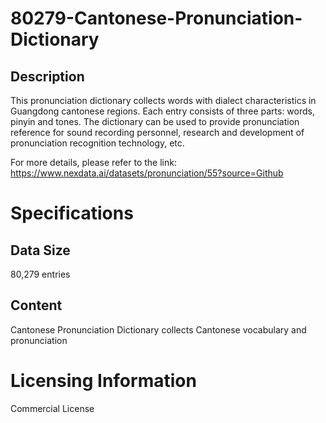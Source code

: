 # 80279-Cantonese-Pronunciation-Dictionary

## Description
This pronunciation dictionary collects words with dialect characteristics in Guangdong cantonese regions. Each entry consists of three parts: words, pinyin and tones. The dictionary can be used to provide pronunciation reference for sound recording personnel, research and development of pronunciation recognition technology, etc.

For more details, please refer to the link: https://www.nexdata.ai/datasets/pronunciation/55?source=Github


# Specifications
## Data Size
80,279 entries
## Content
Cantonese Pronunciation Dictionary collects Cantonese vocabulary and pronunciation

# Licensing Information
Commercial License
